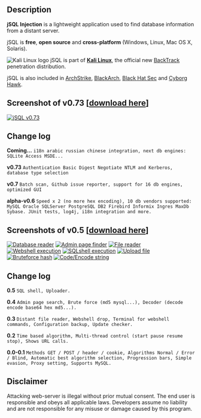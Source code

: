 ## Description
**jSQL Injection** is a lightweight application used to find database information from a distant server.

jSQL is **free**, **open source** and **cross-platform** (Windows, Linux, Mac OS X, Solaris).

![Kali Linux logo](https://github.com/ron190/jsql-injection/raw/master/web/kali_favicon.png "Kali Linux logo") jSQL is part of **[Kali Linux](http://www.kali.org/)**, the official new [BackTrack](http://www.backtrack-linux.org/) penetration distribution.

jSQL is also included in [ArchStrike](https://archstrike.org/), [BlackArch](http://www.blackarch.org/), [Black Hat Sec](http://www.blackhatsec.org/) and [Cyborg Hawk](http://cyborg.ztrela.com/).

## Screenshot of v0.73 [[download here](https://github.com/ron190/jsql-injection/releases)]
[![jSQL v0.73](https://github.com/ron190/jsql-injection/raw/master/web/v0.73-mini.png "jSQL v0.7")](https://github.com/ron190/jsql-injection/raw/master/web/v0.73.png)
## Change log
**Coming...** `i18n arabic russian chinese integration, next db engines: SQLite Access MSDE...`

**v0.73** `Authentication Basic Digest Negotiate NTLM and Kerberos, database type selection`

**v0.7** `Batch scan, Github issue reporter, support for 16 db engines, optimized GUI`

**alpha-v0.6** `Speed x 2 (no more hex encoding), 10 db vendors supported: MySQL Oracle SQLServer PostgreSQL DB2 Firebird Informix Ingres MaxDb Sybase. JUnit tests, log4j, i18n integration and more.`

## Screenshots of v0.5 [[download here](https://code.google.com/p/jsql-injection/downloads/list)]
[![Database reader](https://github.com/ron190/jsql-injection/raw/master/web/201309272136-screenshot-database-mini.png "Database reader")](https://github.com/ron190/jsql-injection/raw/master/web/201309272136-screenshot-database.png)
[![Admin page finder](https://github.com/ron190/jsql-injection/raw/master/web/201309272136-screenshot-admin-mini.png "Admin page finder")](https://github.com/ron190/jsql-injection/raw/master/web/201309272136-screenshot-admin.png)
[![File reader](https://github.com/ron190/jsql-injection/raw/master/web/201309272136-screenshot-file-mini.png "File reader")](https://github.com/ron190/jsql-injection/raw/master/web/201309272136-screenshot-file.png)
[![Webshell execution](https://github.com/ron190/jsql-injection/raw/master/web/201309272136-screenshot-webshell-mini.png "Webshell execution")](https://github.com/ron190/jsql-injection/raw/master/web/201309272136-screenshot-webshell.png)
[![SQLshell execution](https://github.com/ron190/jsql-injection/raw/master/web/201309272136-screenshot-sqlshell-mini.png "SQLshell execution")](https://github.com/ron190/jsql-injection/raw/master/web/201309272136-screenshot-sqlshell.png)
[![Upload file](https://github.com/ron190/jsql-injection/raw/master/web/201309272136-screenshot-upload-mini.png "Upload file")](https://github.com/ron190/jsql-injection/raw/master/web/201309272136-screenshot-upload.png)
[![Bruteforce hash](https://github.com/ron190/jsql-injection/raw/master/web/201309272136-screenshot-bruteforce-mini.png "Bruteforce hash")](https://github.com/ron190/jsql-injection/raw/master/web/201309272136-screenshot-bruteforce.png)
[![Code/Encode string](https://github.com/ron190/jsql-injection/raw/master/web/201309272136-screenshot-coder-mini.png "Code/Encode string")](https://github.com/ron190/jsql-injection/raw/master/web/201309272136-screenshot-coder.png)
## Change log
**0.5** `SQL shell, Uploader.`

**0.4** `Admin page search, Brute force (md5 mysql...), Decoder (decode encode base64 hex md5...).`

**0.3** `Distant file reader, Webshell drop, Terminal for webshell commands, Configuration backup, Update checker.`

**0.2** `Time based algorithm, Multi-thread control (start pause resume stop), Shows URL calls.`

**0.0-0.1** `Methods GET / POST / header / cookie, Algorithms Normal / Error / Blind, Automatic best algorithm selection, Progression bars, Simple evasion, Proxy setting, Supports MySQL.`

## Disclaimer
Attacking web-server is illegal without prior mutual consent. The end user is responsible and obeys all applicable laws.
Developers assume no liability and are not responsible for any misuse or damage caused by this program.
